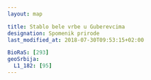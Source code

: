 ```yaml
---
layout: map

title: Stablo bele vrbe u Guberevcima
designation: Spomenik prirode
last_modified_at: 2018-07-30T09:53:15+02:00

BioRaS: [293]
geoSrbija:
  L1_182: [95]
---
```

